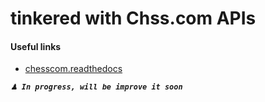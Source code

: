 # tinkered with Chss.com APIs

#### Useful links
- [ chesscom.readthedocs](https://chesscom.readthedocs.io/en/latest/#chessdotcom.types.ChessDotComResponse)



***```♟ In progress, will be improve it soon```***
